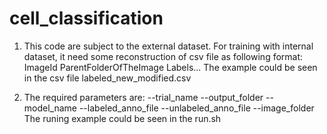 # cell_classification

1. This code are subject to the external dataset. For training with internal dataset, it need some reconstruction of csv file as following format:
ImageId ParentFolderOfTheImage Labels...
The example could be seen in the csv file labeled_new_modified.csv

2. The required parameters are:
--trial_name
--output_folder
--model_name
--labeled_anno_file
--unlabeled_anno_file
--image_folder
 The runing example could be seen in the run.sh
 
